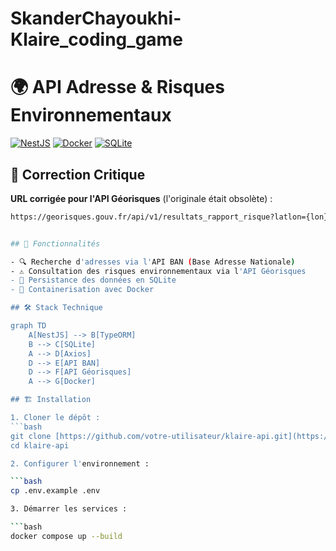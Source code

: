 # SkanderChayoukhi-Klaire_coding_game

# 🌍 API Adresse & Risques Environnementaux

[![NestJS](https://img.shields.io/badge/NestJS-E0234E?style=for-the-badge&logo=nestjs&logoColor=white)](https://nestjs.com/)
[![Docker](https://img.shields.io/badge/Docker-2496ED?style=for-the-badge&logo=docker&logoColor=white)](https://www.docker.com/)
[![SQLite](https://img.shields.io/badge/SQLite-003B57?style=for-the-badge&logo=sqlite&logoColor=white)](https://sqlite.org/)

## 🚨 Correction Critique
**URL corrigée pour l'API Géorisques** (l'originale était obsolète)  :
```bash
https://georisques.gouv.fr/api/v1/resultats_rapport_risque?latlon={lon},{lat}


## 🚀 Fonctionnalités

- 🔍 Recherche d'adresses via l'API BAN (Base Adresse Nationale)
- ⚠️ Consultation des risques environnementaux via l'API Géorisques
- 💾 Persistance des données en SQLite
- 🐳 Containerisation avec Docker

## 🛠 Stack Technique

graph TD
    A[NestJS] --> B[TypeORM]
    B --> C[SQLite]
    A --> D[Axios]
    D --> E[API BAN]
    D --> F[API Géorisques]
    A --> G[Docker]

## 🏗 Installation

1. Cloner le dépôt :
```bash
git clone [https://github.com/votre-utilisateur/klaire-api.git](https://github.com/SkanderChayoukhi/SkanderChayoukhi-Klaire_coding_game.git)
cd klaire-api

2. Configurer l'environnement :

```bash
cp .env.example .env

3. Démarrer les services :

```bash
docker compose up --build
